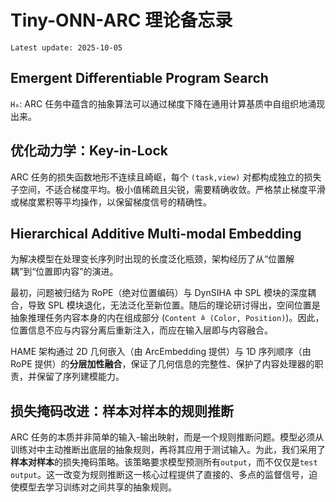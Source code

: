 # Tiny-ONN-ARC 理论备忘录

`Latest update: 2025-10-05`

## Emergent Differentiable Program Search

`H₀`: ARC 任务中蕴含的抽象算法可以通过梯度下降在通用计算基质中自组织地涌现出来。

## 优化动力学：Key-in-Lock

ARC 任务的损失函数地形不连续且崎岖，每个 `(task,view)` 对都构成独立的损失子空间，不适合梯度平均。极小值稀疏且尖锐，需要精确收敛。严格禁止梯度平滑或梯度累积等平均操作，以保留梯度信号的精确性。

## Hierarchical Additive Multi-modal Embedding

为解决模型在处理变长序列时出现的长度泛化瓶颈，架构经历了从“位置解耦”到“位置即内容”的演进。

最初，问题被归结为 RoPE（绝对位置编码）与 DynSIHA 中 SPL 模块的深度耦合，导致 SPL 模块退化，无法泛化至新位置。随后的理论研讨得出，空间位置是抽象推理任务内容本身的内在组成部分 (`Content ≜ (Color, Position)`)。因此，位置信息不应与内容分离后重新注入，而应在输入层即与内容融合。

HAME 架构通过 2D 几何嵌入（由 ArcEmbedding 提供）与 1D 序列顺序（由 RoPE 提供）的**分层加性融合**，保证了几何信息的完整性、保护了内容处理器的职责，并保留了序列建模能力。

## 损失掩码改进：样本对样本的规则推断

ARC 任务的本质并非简单的输入-输出映射，而是一个规则推断问题。模型必须从训练对中主动推断出底层的抽象规则，再将其应用于测试输入。为此，我们采用了**样本对样本**的损失掩码策略。该策略要求模型预测所有`output`，而不仅仅是`test output`。这一改变为规则推断这一核心过程提供了直接的、多点的监督信号，迫使模型去学习训练对之间共享的抽象规则。
